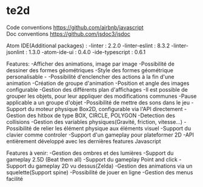 # te2d
 Code conventions https://github.com/airbnb/javascript    
 Doc conventions https://github.com/jsdoc3/jsdoc
 
 Atom IDE(Additional packages) :
    -linter : 2.2.0
    -linter-eslint : 8.3.2
    -linter-jsonlint : 1.3.0
    -atom-ide-ui : 0.4.0
    -ide-typescript : 0.6.1

Features:
    -Afficher des animations, image par image
    -Possibilité de dessiner des formes géométriques
    -Style des formes géométrique personalisable
    -
    -Possibilité d'enclencher des actions à la fin d'une animation
    -Création de groupe d'animation
    -Position et angle des images configurable
    -Gestion des différents plan d'affichages
    -Il est possible de grouper les objets, pour leur appliquer des modifications communes
    -Pause applicable a un groupe d'objet
    -Possibilité de mettre des sons dans le jeu
    -Support du moteur physique Box2D, configurable via l'API directement
        -Gestion des hitbox de type BOX, CIRCLE, POLYGON
        -Detection des collisions
        -Gestion des variables physiques(Gravité, friction, vitesse...)
    -Possibilité de relier les élément physique aux éléments visuel
    -Support du clavier comme controler
    -Support d'un gameplay pour plateformer 2D
    -API entièrement développé avec les dernières features Javascript
    
Features à venir:
    -Gestion des ombres et des lumières
    -Support du gameplay 2.5D (Beat them all)
    -Support du gameplay Point and click
    -Support du gameplay 2D vu dessus(Zelda)
    -Gestion des animations via un squelette(Support spine)
    -Possibilité de jouer en ligne
    -Gestion des menus facilité
